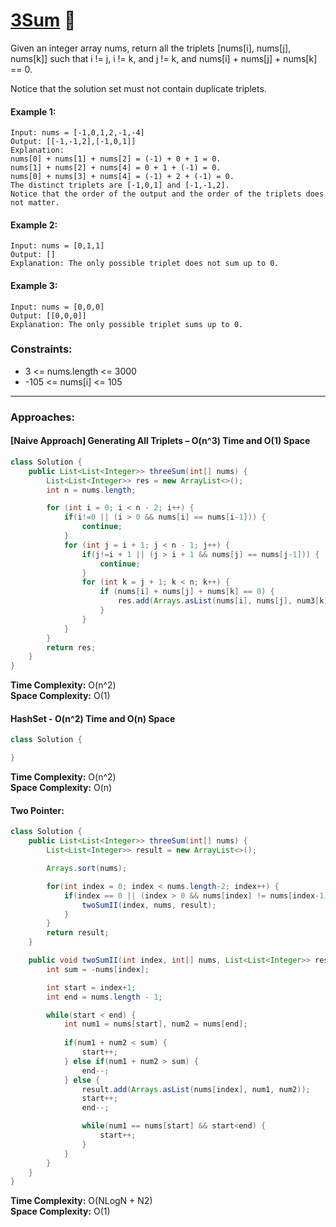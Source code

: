 # [3Sum](https://leetcode.com/problems/3sum/description/) 💛

Given an integer array nums, return all the triplets [nums[i], nums[j], nums[k]] such that i != j, i != k, and j != k, and nums[i] + nums[j] + nums[k] == 0.

Notice that the solution set must not contain duplicate triplets.


#### Example 1:

    Input: nums = [-1,0,1,2,-1,-4]
    Output: [[-1,-1,2],[-1,0,1]]
    Explanation: 
    nums[0] + nums[1] + nums[2] = (-1) + 0 + 1 = 0.
    nums[1] + nums[2] + nums[4] = 0 + 1 + (-1) = 0.
    nums[0] + nums[3] + nums[4] = (-1) + 2 + (-1) = 0.
    The distinct triplets are [-1,0,1] and [-1,-1,2].
    Notice that the order of the output and the order of the triplets does not matter.

#### Example 2:

    Input: nums = [0,1,1]
    Output: []
    Explanation: The only possible triplet does not sum up to 0.

#### Example 3:

    Input: nums = [0,0,0]
    Output: [[0,0,0]]
    Explanation: The only possible triplet sums up to 0.


### Constraints:

- 3 <= nums.length <= 3000
- -105 <= nums[i] <= 105

---


### Approaches:

#### [Naive Approach] Generating All Triplets – O(n^3) Time and O(1) Space

```java
class Solution {
    public List<List<Integer>> threeSum(int[] nums) {
        List<List<Integer>> res = new ArrayList<>();
        int n = nums.length;

        for (int i = 0; i < n - 2; i++) {
            if(i!=0 || (i > 0 && nums[i] == nums[i-1])) {
                continue;
            }
            for (int j = i + 1; j < n - 1; j++) {
                if(j!=i + 1 || (j > i + 1 && nums[j] == nums[j-1])) {
                    continue;
                }
                for (int k = j + 1; k < n; k++) {
                    if (nums[i] + nums[j] + nums[k] == 0) {
                        res.add(Arrays.asList(nums[i], nums[j], num3[k]));
                    }
                }
            }
        }
        return res;
    } 
}
```

**Time Complexity:** O(n^2)  
**Space Complexity:** O(1)

#### HashSet - O(n^2) Time and O(n) Space

```java
class Solution {

}
```

**Time Complexity:** O(n^2)  
**Space Complexity:** O(n)


#### Two Pointer:

```java
class Solution {
    public List<List<Integer>> threeSum(int[] nums) {
        List<List<Integer>> result = new ArrayList<>();

        Arrays.sort(nums);

        for(int index = 0; index < nums.length-2; index++) {
            if(index == 0 || (index > 0 && nums[index] != nums[index-1])) {
                twoSumII(index, nums, result);
            }
        }
        return result;
    }

    public void twoSumII(int index, int[] nums, List<List<Integer>> result) {
        int sum = -nums[index];

        int start = index+1;
        int end = nums.length - 1;

        while(start < end) {
            int num1 = nums[start], num2 = nums[end];
            
            if(num1 + num2 < sum) {
                start++;
            } else if(num1 + num2 > sum) {
                end--;
            } else {
                result.add(Arrays.asList(nums[index], num1, num2));
                start++;
                end--;

                while(num1 == nums[start] && start<end) {
                    start++;
                }
            }
        }
    }
}
```

**Time Complexity:** O(NLogN + N2)  
**Space Complexity:** O(1)
